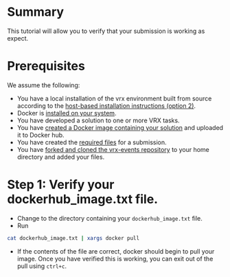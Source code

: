# Summary
This tutorial will allow you to verify that your submission is working as expect.

# Prerequisites
We assume the following:

* You have a local installation of the vrx environment built from source according to the [host-based installation instructions (option 2)](https://bitbucket.org/osrf/vrx/wiki/tutorials/SystemSetupInstall).
* Docker is [installed on your system](https://docs.docker.com/install/linux/docker-ce/ubuntu/).
* You have developed a solution to one or more VRX tasks.
* You have [created a Docker image containing your solution](https://bitbucket.org/osrf/vrx/wiki/tutorials/Creating%20a%20Dockerhub%20image%20for%20submission) and uploaded it to Docker hub.
* You have created the [required files](https://bitbucket.org/osrf/vrx/wiki/events/19/vrx_challenge) for a submission.
* You have [forked and cloned the vrx-events repository](https://bitbucket.org/osrf/vrx/wiki/submission_process) to your home directory and added your files.


# Step 1: Verify your dockerhub_image.txt file.

* Change to the directory containing your `dockerhub_image.txt` file.
* Run
```bash
cat dockerhub_image.txt | xargs docker pull
```
* If the contents of the file are correct, docker should begin to pull your image. Once you have verified this is working, you can exit out of the pull using `ctrl+c`.